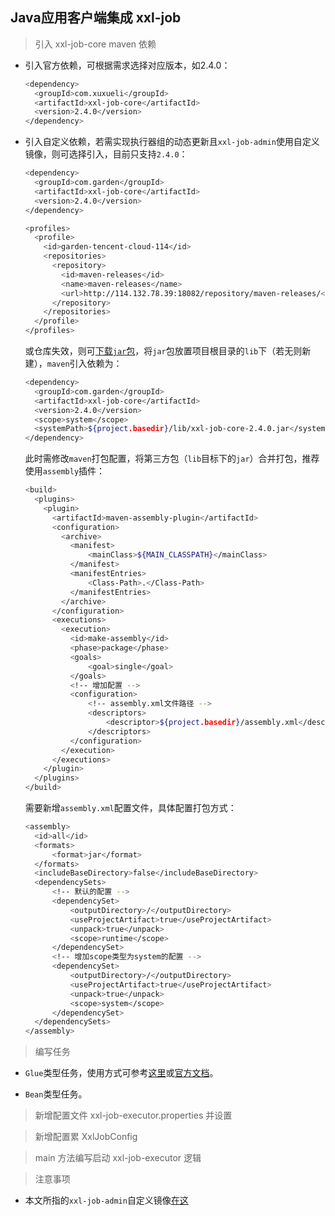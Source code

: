 ## Java应用客户端集成 xxl-job

> 引入 xxl-job-core maven 依赖

* 引入官方依赖，可根据需求选择对应版本，如2.4.0：

  ```bash
  <dependency>
    <groupId>com.xuxueli</groupId>
    <artifactId>xxl-job-core</artifactId>
    <version>2.4.0</version>
  </dependency>
  ```

* 引入自定义依赖，若需实现执行器组的动态更新且```xxl-job-admin```使用自定义镜像，则可选择引入，目前只支持```2.4.0```：
  
  ```bash
  <dependency>
    <groupId>com.garden</groupId>
    <artifactId>xxl-job-core</artifactId>
    <version>2.4.0</version>
  </dependency>

  <profiles>
    <profile>
      <id>garden-tencent-cloud-114</id>
      <repositories>
        <repository>
          <id>maven-releases</id>
          <name>maven-releases</name>
          <url>http://114.132.78.39:18082/repository/maven-releases/</url>
        </repository>
      </repositories>
    </profile>
  </profiles>
  ```

  或仓库失效，则可[下载```jar```包](https://gitee.com/FSDGarden/xxl-job-executor/tree/frameless/lib)，将```jar```包放置项目根目录的```lib```下（若无则新建），```maven```引入依赖为：

  ```bash
  <dependency>
    <groupId>com.garden</groupId>
    <artifactId>xxl-job-core</artifactId>
    <version>2.4.0</version>
    <scope>system</scope>
    <systemPath>${project.basedir}/lib/xxl-job-core-2.4.0.jar</systemPath>
  </dependency>
  ```

  此时需修改```maven```打包配置，将第三方包（```lib```目标下的```jar```）合并打包，推荐使用```assembly```插件：

  ```bash
  <build>
    <plugins>
      <plugin>
        <artifactId>maven-assembly-plugin</artifactId>
        <configuration>
          <archive>
            <manifest>
                <mainClass>${MAIN_CLASSPATH}</mainClass>
            </manifest>
            <manifestEntries>
                <Class-Path>.</Class-Path>
            </manifestEntries>
          </archive>
        </configuration>
        <executions>
          <execution>
            <id>make-assembly</id>
            <phase>package</phase>
            <goals>
                <goal>single</goal>
            </goals>
            <!-- 增加配置 -->
            <configuration>
                <!-- assembly.xml文件路径 -->
                <descriptors>
                    <descriptor>${project.basedir}/assembly.xml</descriptor>
                </descriptors>
            </configuration>
          </execution>
        </executions>
      </plugin>
    </plugins>
  </build>
  ```

  需要新增```assembly.xml```配置文件，具体配置打包方式：

  ```bash
  <assembly>
    <id>all</id>
    <formats>
        <format>jar</format>
    </formats>
    <includeBaseDirectory>false</includeBaseDirectory>
    <dependencySets>
        <!-- 默认的配置 -->
        <dependencySet>
            <outputDirectory>/</outputDirectory>
            <useProjectArtifact>true</useProjectArtifact>
            <unpack>true</unpack>
            <scope>runtime</scope>
        </dependencySet>
        <!-- 增加scope类型为system的配置 -->
        <dependencySet>
            <outputDirectory>/</outputDirectory>
            <useProjectArtifact>true</useProjectArtifact>
            <unpack>true</unpack>
            <scope>system</scope>
        </dependencySet>
    </dependencySets>
  </assembly>
  ```

> 编写任务

* ```Glue```类型任务，使用方式可参考[这里](https://gitee.com/FSDGarden/learn-note/blob/master/xxl-job/Use%20docker%20deploy%20xxl-job-glue-executor.md)或[官方文档](https://www.xuxueli.com/xxl-job/)。

* ```Bean```类型任务。

> 新增配置文件 xxl-job-executor.properties 并设置

> 新增配置累 XxlJobConfig

> main 方法编写启动 xxl-job-executor 逻辑

> 注意事项

* 本文所指的```xxl-job-admin```自定义镜像[在这](https://hub.docker.com/repository/docker/garden12138/xxl-job-admin/general)